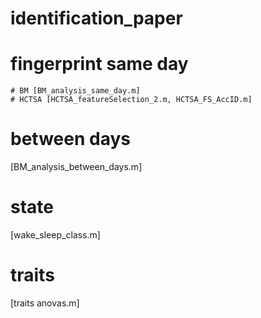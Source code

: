 # identification_paper

# fingerprint same day
    # BM [BM_analysis_same_day.m]
    # HCTSA [HCTSA_featureSelection_2.m, HCTSA_FS_AccID.m]
# between days
   [BM_analysis_between_days.m]

  # state 
  [wake_sleep_class.m]
  # traits 
  [traits anovas.m]
     
